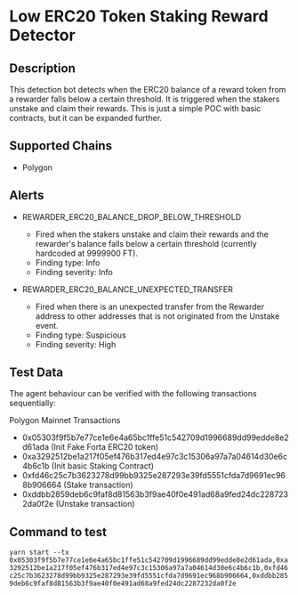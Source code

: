 # Low ERC20 Token Staking Reward Detector

## Description

This detection bot detects when the ERC20 balance of a reward token from a rewarder falls below a certain threshold. It is triggered when the stakers unstake and claim their rewards. This is just a simple POC with basic contracts, but it can be expanded further.

## Supported Chains

- Polygon

## Alerts

- REWARDER_ERC20_BALANCE_DROP_BELOW_THRESHOLD
  - Fired when the stakers unstake and claim their rewards and the rewarder's balance falls below a certain threshold (currently hardcoded at 9999900 FT).
  - Finding type: Info
  - Finding severity: Info

- REWARDER_ERC20_BALANCE_UNEXPECTED_TRANSFER
  - Fired when there is an unexpected transfer from the Rewarder address to other addresses that is not originated from the Unstake event.
  - Finding type: Suspicious
  - Finding severity: High

## Test Data

The agent behaviour can be verified with the following transactions sequentially:

Polygon Mainnet Transactions
- 0x05303f9f5b7e77ce1e6e4a65bc1ffe51c542709d1996689dd99edde8e2d61ada (Init Fake Forta ERC20 token)
- 0xa3292512be1a217f05ef476b317ed4e97c3c15306a97a7a04614d30e6c4b6c1b (Init basic Staking Contract)
- 0xfd46c25c7b3623278d99bb9325e287293e39fd5551cfda7d9691ec968b906664 (Stake transaction)
- 0xddbb2859deb6c9faf8d81563b3f9ae40f0e491ad68a9fed24dc2287232da0f2e (Unstake transaction)

## Command to test
`yarn start --tx 0x05303f9f5b7e77ce1e6e4a65bc1ffe51c542709d1996689dd99edde8e2d61ada,0xa3292512be1a217f05ef476b317ed4e97c3c15306a97a7a04614d30e6c4b6c1b,0xfd46c25c7b3623278d99bb9325e287293e39fd5551cfda7d9691ec968b906664,0xddbb2859deb6c9faf8d81563b3f9ae40f0e491ad68a9fed24dc2287232da0f2e`